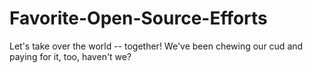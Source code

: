 # Favorite-Open-Source-Efforts
Let's take over the world -- together! We've been chewing our cud and paying for it, too, haven't we?

